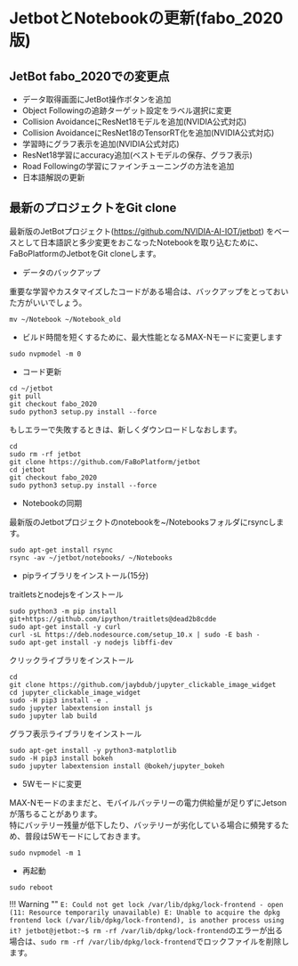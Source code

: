 # JetbotとNotebookの更新(fabo_2020版)

## JetBot fabo_2020での変更点
* データ取得画面にJetBot操作ボタンを追加
* Object Followingの追跡ターゲット設定をラベル選択に変更
* Collision AvoidanceにResNet18モデルを追加(NVIDIA公式対応)
* Collision AvoidanceにResNet18のTensorRT化を追加(NVIDIA公式対応)
* 学習時にグラフ表示を追加(NVIDIA公式対応)
* ResNet18学習にaccuracy追加(ベストモデルの保存、グラフ表示)
* Road Followingの学習にファインチューニングの方法を追加
* 日本語解説の更新


## 最新のプロジェクトをGit clone
最新版のJetBotプロジェクト(https://github.com/NVIDIA-AI-IOT/jetbot) をベースとして日本語訳と多少変更をおこなったNotebookを取り込むために、FaBoPlatformのJetbotをGit cloneします。

* データのバックアップ

重要な学習やカスタマイズしたコードがある場合は、バックアップをとっておいた方がいいでしょう。
```
mv ~/Notebook ~/Notebook_old
```
* ビルド時間を短くするために、最大性能となるMAX-Nモードに変更します
```
sudo nvpmodel -m 0
```
* コード更新
```
cd ~/jetbot
git pull
git checkout fabo_2020
sudo python3 setup.py install --force 
```
もしエラーで失敗するときは、新しくダウンロードしなおします。
```
cd
sudo rm -rf jetbot
git clone https://github.com/FaBoPlatform/jetbot
cd jetbot
git checkout fabo_2020
sudo python3 setup.py install --force 
```
* Notebookの同期

最新版のJetbotプロジェクトのnotebookを~/Notebooksフォルダにrsyncします。
```
sudo apt-get install rsync
rsync -av ~/jetbot/notebooks/ ~/Notebooks
```
* pipライブラリをインストール(15分)

traitletsとnodejsをインストール
```
sudo python3 -m pip install git+https://github.com/ipython/traitlets@dead2b8cdde
sudo apt-get install -y curl
curl -sL https://deb.nodesource.com/setup_10.x | sudo -E bash -
sudo apt-get install -y nodejs libffi-dev
```
クリックライブラリをインストール
```
cd
git clone https://github.com/jaybdub/jupyter_clickable_image_widget
cd jupyter_clickable_image_widget
sudo -H pip3 install -e .
sudo jupyter labextension install js
sudo jupyter lab build
```
グラフ表示ライブラリをインストール
```
sudo apt-get install -y python3-matplotlib
sudo -H pip3 install bokeh
sudo jupyter labextension install @bokeh/jupyter_bokeh
```
* 5Wモードに変更

MAX-Nモードのままだと、モバイルバッテリーの電力供給量が足りずにJetsonが落ちることがあります。  
特にバッテリー残量が低下したり、バッテリーが劣化している場合に頻発するため、普段は5Wモードにしておきます。
```
sudo nvpmodel -m 1
```
* 再起動
```
sudo reboot
```

!!! Warning ""
	`E: Could not get lock /var/lib/dpkg/lock-frontend - open (11: Resource temporarily unavailable)
	E: Unable to acquire the dpkg frontend lock (/var/lib/dpkg/lock-frontend), is another process using it?
	jetbot@jetbot:~$ rm -rf /var/lib/dpkg/lock-frontend`のエラーが出る場合は、`sudo rm -rf /var/lib/dpkg/lock-frontend`でロックファイルを削除します。
